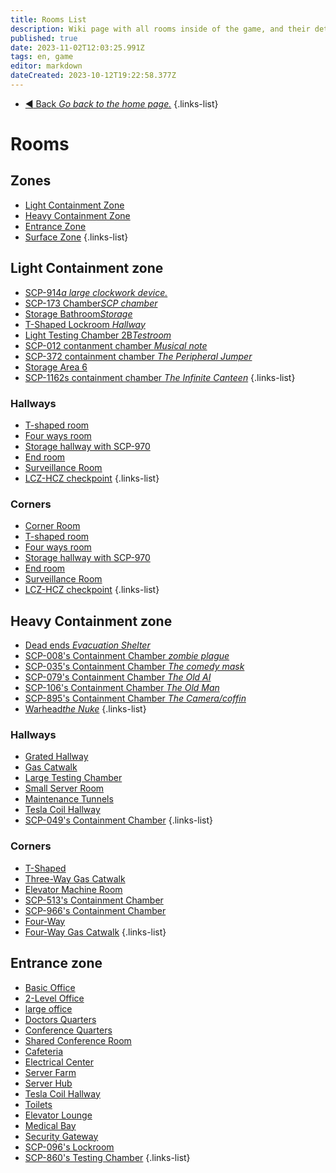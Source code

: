 ```yaml
---
title: Rooms List
description: Wiki page with all rooms inside of the game, and their detailed description.
published: true
date: 2023-11-02T12:03:25.991Z
tags: en, game
editor: markdown
dateCreated: 2023-10-12T19:22:58.377Z
---
```


- [:arrow_backward: Back *Go back to the home page.*](/en/home#single-playerco-op)
{.links-list}
# Rooms
## Zones
- [Light Containment Zone](/en/game/rooms/lcz)
- [Heavy Containment Zone](/en/game/rooms/hcz)
- [Entrance Zone](/en/game/rooms/ent)
- [Surface Zone](/en/game/rooms/surface)
{.links-list}
## Light Containment zone
- [SCP-914*a large clockwork device.*](/en/game/rooms/scp914)
- [SCP-173 Chamber*SCP chamber*](/en/game/rooms/173chamber)
- [Storage Bathroom*Storage*](/en/game/rooms/bathroom)
- [T-Shaped Lockroom *Hallway*](/en/game/rooms/Lockroom)
- [Light Testing Chamber 2B*Testroom*](/en/game/rooms/Small)
- [SCP-012 contanment chamber *Musical note*](/en/game/rooms/012)
- [SCP-372 containment chamber *The Peripheral Jumper*](/en/game/rooms/372)
- [Storage Area 6](/en/game/rooms/939)
- [SCP-1162s containment chamber *The Infinite Canteen*](/en/game/rooms/1162)
{.links-list}
### Hallways
- [T-shaped room](/en/game/rooms/t-shaped)
- [Four ways room](/en/game/rooms/fourwayesroom)
- [Storage hallway with SCP-970](/en/game/rooms/storage970)
- [End room](/en/game/rooms/theend.)
- [Surveillance Room](/en/game/rooms/cams)
- [LCZ-HCZ checkpoint](/en/game/rooms/checklczhcz)
{.links-list}
### Corners
- [Corner Room](/en/game/rooms/corneroom)
- [T-shaped room](/en/game/rooms/t-shaped)
- [Four ways room](/en/game/rooms/fourwayesroom)
- [Storage hallway with SCP-970](/en/game/rooms/storage970)
- [End room](/en/game/rooms/theend.)
- [Surveillance Room](/en/game/rooms/cams)
- [LCZ-HCZ checkpoint](/en/game/rooms/checklczhcz)
{.links-list}
## Heavy Containment zone
- [Dead ends *Evacuation Shelter*](/en/game/rooms/deadend)
- [SCP-008's Containment Chamber *zombie plague*](/en/game/rooms/008)
- [SCP-035's Containment Chamber *The comedy mask*](/en/game/rooms/035)
- [SCP-079's Containment Chamber *The Old AI*](/en/game/rooms/079)
- [SCP-106's Containment Chamber *The Old Man*](/en/game/rooms/106)
- [SCP-895's Containment Chamber *The Camera/coffin*](/en/game/rooms/895)
- [Warhead*the Nuke*](/en/game/rooms/warhead)
{.links-list}
### Hallways
- [Grated Hallway](/en/game/rooms/gratedhallway)
- [Gas Catwalk](/en/game/rooms/gaswalk)
- [Large Testing Chamber](/en/game/rooms/682)
- [Small Server Room](/en/game/rooms/096)
- [Maintenance Tunnels](/en/game/rooms/106chamb)
- [Tesla Coil Hallway](/en/game/rooms/tesla)
- [SCP-049's Containment Chamber](/en/game/rooms/049)
{.links-list}
### Corners
- [T-Shaped](/en/game/rooms/t-shapedhcz)
- [Three-Way Gas Catwalk](/en/game/rooms/threewaybutgas)
- [Elevator Machine Room](/en/game/rooms/brokenlift)
- [SCP-513's Containment Chamber](/en/game/rooms/513)
- [SCP-966's Containment Chamber](/en/game/rooms/966)
- [Four-Way](/en/game/rooms/fourwayhcz)
- [Four-Way Gas Catwalk](/en/game/rooms/fourwaygaswalk)
{.links-list}
## Entrance zone
- [Basic Office](/en/game/rooms/basicoffices)
- [2-Level Office](/en/game/rooms/level2office)
- [large office](/en/game/rooms/largeoffice)
- [Doctors Quarters](/en/game/rooms/doctorsquarters)
- [Conference Quarters](/en/game/rooms/coferencequarters)
- [Shared Conference Room](/en/game/rooms/sharedconference)
- [Cafeteria ](/en/game/rooms/cafeteria)
- [Electrical Center](/en/game/rooms/eleccenter)
- [Server Farm](/en/game/rooms/serverfarm)
- [Server Hub](/en/game/rooms/serverhub)
- [Tesla Coil Hallway](/en/game/rooms/tesla)
- [Toilets](/en/game/rooms/toilets)
- [Elevator Lounge](/en/game/rooms/elevator)
- [Medical Bay](/en/game/rooms/medicalbay)
- [Security Gateway](/en/game/rooms/checkpoint)
- [SCP-096's Lockroom](/en/game/rooms/096slockroom)
- [SCP-860's Testing Chamber](/en/game/rooms/860chamber)
{.links-list}